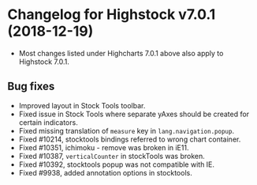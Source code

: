 # Changelog for Highstock v7.0.1 (2018-12-19)

- Most changes listed under Highcharts 7.0.1 above also apply to Highstock 7.0.1.

## Bug fixes
- Improved layout in Stock Tools toolbar.
- Fixed issue in Stock Tools where separate yAxes should be created for certain indicators.
- Fixed missing translation of `measure` key in `lang.navigation.popup`.
- Fixed #10214, stocktools bindings referred to wrong chart container.
- Fixed #10351, ichimoku - remove was broken in iE11.
- Fixed #10387, `verticalCounter` in stockTools was broken.
- Fixed #10392, stocktools popup was not compatible with IE.
- Fixed #9938, added annotation options in stocktools.
